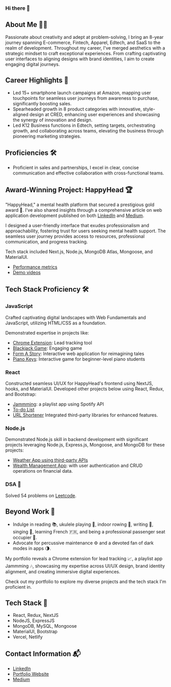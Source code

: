 ### Hi there 👋

## About Me 👩‍💻

Passionate about creativity and adept at problem-solving, I bring an 8-year journey spanning E-commerce, Fintech, Apparel, Edtech, and SaaS to the realm of development. Throughout my career, I've merged aesthetics with a strategic mindset to craft exceptional experiences. From crafting captivating user interfaces to aligning designs with brand identities, I aim to create engaging digital journeys.

## Career Highlights 🚀

- Led 15+ smartphone launch campaigns at Amazon, mapping user touchpoints for seamless user journeys from awareness to purchase, significantly boosting sales.
- Spearheaded growth in 8 product categories with innovative, style-aligned design at CRED, enhancing user experiences and showcasing the synergy of innovation and design.
- Led K12 Business functions in Edtech, setting targets, orchestrating growth, and collaborating across teams, elevating the business through pioneering marketing strategies.

## Proficiencies 🛠️

- Proficient in sales and partnerships, I excel in clear, concise communication and effective collaboration with cross-functional teams.

## Award-Winning Project: HappyHead 🏆

"HappyHead," a mental health platform  that secured a prestigious gold award 🥇. I've also shared insights through a comprehensive article on web application development published on both [LinkedIn](https://www.linkedin.com/in/parishap/) and [Medium](https://medium.com/@parisha.workshop). 

I designed a user-friendly interface that exudes professionalism and approachability, fostering trust for users seeking mental health support. The seamless user journey provides access to resources, professional communication, and progress tracking. 

Tech stack included Next.js, Node.js, MongoDB Atlas, Mongoose, and MaterialUI.

- [Performance metrics](https://drive.google.com/file/d/1QbyXX3CgT31CGUqsk6pb6mVq1E52ItAn/view) 
- [Demo videos](https://www.youtube.com/watch?v=MNFZex2UzBc&list=PLpqbIzYggb_yGfrrcruuKkjdJoy3TVyvd&ab_channel=Parisha)

## Tech Stack Proficiency 🛠️

### JavaScript

Crafted captivating digital landscapes with Web Fundamentals and JavaScript, utilizing HTML/CSS as a foundation.

Demonstrated expertise in projects like:
- [Chrome Extension](https://github.com/PotzarellaMozarella/Lead-Tracker_Chrome-extension): Lead tracking tool
- [Blackjack Game](https://black-jack-game-alpha.vercel.app): Engaging game
- [Form A Story](https://form-a-story-azure.vercel.app): Interactive web application for reimagining tales
- [Piano Keys](https://piano-keys.vercel.app): Interactive game for beginner-level piano students

### React

Constructed seamless UI/UX for HappyHead's frontend using NextJS, hooks, and MaterialUI.
Developed other projects below using React, Redux, and Bootstrap:
- [Jammming](https://jamming-with-spotify-10gjn1xyr-potzarellamozarella.vercel.app): a playlist app using Spotify API
- [To-do List](https://pesto-projects-ovki.vercel.app)
- [URL Shortener](https://smolurlshortener.netlify.app)
Integrated third-party libraries for enhanced features.

### Node.js

Demonstrated Node.js skill in backend development with significant projects leveraging Node.js, Express.js, Mongoose, and MongoDB for these projects:
- [Weather App using third-party APIs](https://weather-app-210i.onrender.com/)
- [Wealth Management App](https://github.com/PotzarellaMozarella/Pesto-Projects/tree/master/Week-14/wealthapp): with user authentication and CRUD operations on financial data.

### DSA 🧩

Solved 54 problems on [Leetcode](https://leetcode.com/ParishaP/).


## Beyond Work 🌟

- Indulge in reading 📚, ukulele playing 🎵, indoor rowing 🚣, writing 📝, singing 🎤, learning French 🇫🇷, and being a professional passenger seat occupier 🚗.
- Advocate for percussive maintenance ⚙️ and a devoted fan of dark modes in apps 🌗.

My portfolio reveals a Chrome extension for lead tracking 📈, a playlist app Jammming 🎶, showcasing my expertise across UI/UX design, brand identity alignment, and creating immersive digital experiences.

Check out my portfolio to explore my diverse projects and the tech stack I'm proficient in.

## Tech Stack 🚀

- React, Redux, NextJS
- NodeJS, ExpressJS
- MongoDB, MySQL, Mongoose
- MaterialUI, Bootstrap
- Vercel, Netlify

## Contact Information 📬

- [LinkedIn](https://www.linkedin.com/in/parishap/)
- [Portfolio Website](https://developer-portfolio-bay-one.vercel.app/)
- [Medium](https://medium.com/@parisha.workshop)

